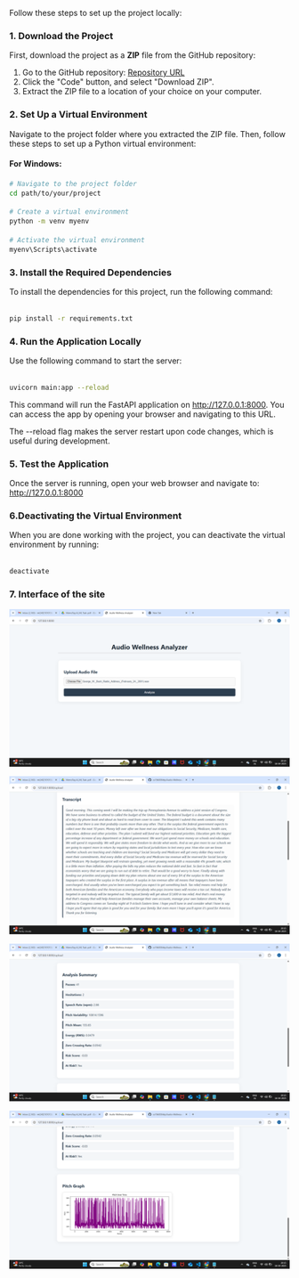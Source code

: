 
Follow these steps to set up the project locally:

### 1. Download the Project

First, download the project as a **ZIP** file from the GitHub repository:

1. Go to the GitHub repository: [Repository URL](https://github.com/cs19b008iittp/Audio-Wellness-Analyzer.git)
2. Click the "Code" button, and select "Download ZIP".
3. Extract the ZIP file to a location of your choice on your computer.

### 2. Set Up a Virtual Environment

Navigate to the project folder where you extracted the ZIP file. Then, follow these steps to set up a Python virtual environment:

#### For Windows:

```bash
# Navigate to the project folder
cd path/to/your/project

# Create a virtual environment
python -m venv myenv

# Activate the virtual environment
myenv\Scripts\activate

```

### 3. Install the Required Dependencies

To install the dependencies for this project, run the following command:

```bash

pip install -r requirements.txt

```

### 4. Run the Application Locally

Use the following command to start the server:

```bash

uvicorn main:app --reload

```

This command will run the FastAPI application on http://127.0.0.1:8000. You can access the app by opening your browser and navigating to this URL.

The --reload flag makes the server restart upon code changes, which is useful during development.

### 5. Test the Application

Once the server is running, open your web browser and navigate to: http://127.0.0.1:8000

### 6.Deactivating the Virtual Environment

When you are done working with the project, you can deactivate the virtual environment by running:

```bash

deactivate

```
### 7. Interface of the site

![Audio Wellness Analyzer](Website-Interface/1.png)

![Audio Wellness Analyzer](Website-Interface/2.png)

![Audio Wellness Analyzer](Website-Interface/3.png)

![Audio Wellness Analyzer](Website-Interface/4.png)







